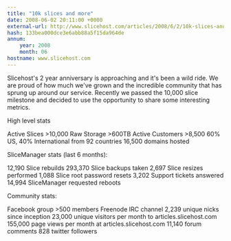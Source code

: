 ```yaml
---
title: "10k slices and more"
date: 2008-06-02 20:11:00 +0000
external-url: http://www.slicehost.com/articles/2008/6/2/10k-slices-and-more
hash: 133bea000dce3e6abb88a5f15da964de
annum:
    year: 2008
    month: 06
hostname: www.slicehost.com
---
```


Slicehost's 2 year anniversary is approaching and it's been a wild ride. We are proud of how much we've grown and the incredible community that has sprung up around our service. Recently we passed the 10,000 slice milestone and decided to use the opportunity to share some interesting metrics.


High level stats

Active Slices >10,000
Raw Storage >600TB
Active Customers >8,500
60% US, 40% International from 92 countries
16,500 domains hosted


SliceManager stats (last 6 months):

12,190 Slice rebuilds
293,370 Slice backups taken
2,697 Slice resizes performed
1,088 Slice root password resets
3,202 Support tickets answered
14,994 SliceManager requested reboots


Community stats:

Facebook group >500 members
Freenode IRC channel 2,239 unique nicks since inception
23,000 unique visitors per month to articles.slicehost.com
155,000 page views per month at articles.slicehost.com
11,140 forum comments
828 twitter followers


